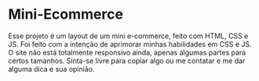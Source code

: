 # Mini-Ecommerce
Esse projeto é um layout de um mini e-commerce, feito com HTML, CSS e JS. Foi feito com a intenção de aprimorar minhas habilidades em CSS e JS. O site não está totalmente responsivo ainda, apenas algumas partes para certos tamanhos. Sinta-se livre para copiar algo ou me contatar e me dar alguma dica e sua opinião.
